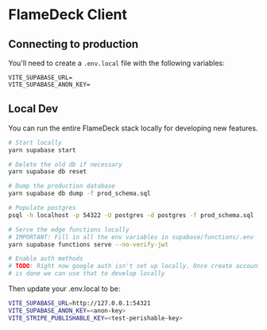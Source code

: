 # FlameDeck Client

## Connecting to production

You'll need to create a `.env.local` file with the following variables:

```
VITE_SUPABASE_URL=
VITE_SUPABASE_ANON_KEY=
```

## Local Dev

You can run the entire FlameDeck stack locally for developing new features.

```bash
# Start locally
yarn supabase start

# Delete the old db if necessary
yarn supabase db reset

# Dump the production database
yarn supabase db dump -f prod_schema.sql

# Populate postgres
psql -h localhost -p 54322 -U postgres -d postgres -f prod_schema.sql

# Serve the edge functions locally
# IMPORTANT: Fill in all the env variables in supabase/functions/.env
yarn supabase functions serve --no-verify-jwt

# Enable auth methods
# TODO: Right now google auth isn't set up locally. Once create account without oAath
# is done we can use that to develop locally
```

Then update your .env.local to be:

```bash
VITE_SUPABASE_URL=http://127.0.0.1:54321
VITE_SUPABASE_ANON_KEY=<anon-key>
VITE_STRIPE_PUBLISHABLE_KEY=<test-perishable-key>
```
